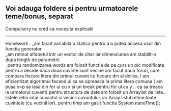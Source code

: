#
Voi adauga foldere si pentru urmatoarele teme/bonus, separat
--------------------------

Compulsory nu cred ca necesita explicatii

--------------------------

Homework :  _am facut variabila p statica pentru a o putea accesa usor din functia generator\
            _am retinut alfabetul intr un vector de char iar dimensiunea am stabilit-o dupa length de parametrii\
            _pentru randomizarea words am folosit functia de pe curs un pic modificata
            pentru a decide daca doua cuvinte sunt vecine am facut doua foruri, care compara fiecare litera din primul cuvant cu fiecare din al doilea, l am eficientizat algoritmul facand ul sa se opreasca la prima litera comuna  ( am pusa x=p sa iasa din for ul cu x  si un break pentru for ul cu y .. ca sa treaca la urmatorul cuvant)
            pentru structura de date am folosit un Arraylist de liste.. listele retin intai cuvantul si vecinii cuvantului, iar Array listul retine toate cuvintele (cu vecinii lor).
            pentru timp am gasit functia System.nanoTime();
